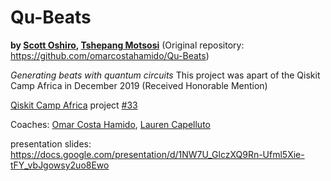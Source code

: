 # Qu-Beats
__by [Scott Oshiro](https://github.com/scottoshiro2), [Tshepang Motsosi](https://github.com/Mabonito)__
(Original repository: https://github.com/omarcostahamido/Qu-Beats)

_Generating beats with quantum circuits_ This project was apart of the Qiskit Camp Africa in December 2019 (Received Honorable Mention)

[Qiskit Camp Africa](https://community.qiskit.org/events/africa/) project [#33](https://github.com/qiskit-community/qiskit-camp-africa-19/issues/33)

Coaches: [Omar Costa Hamido](https://github.com/omarcostahamido), [Lauren Capelluto](https://github.com/lcapelluto)

presentation slides: https://docs.google.com/presentation/d/1NW7U_GlczXQ9Rn-Ufml5Xie-tFY_vbJgowsy2uo8Ewo
